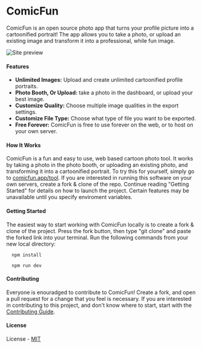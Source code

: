 # ComicFun

ComicFun is an open source photo app that turns your profile picture into a cartoonified portrait!  The app allows you to take a photo, or upload an existing image and transform it into a professional, while fun image.

<img src="https://i.ibb.co/TM9VL1f/Capture.png" alt="Site preview">

#### Features
-   **Unlimited Images:** Upload and create unlimited cartoonified profile portraits.
-   **Photo Booth, Or Upload:** take a photo in the dashboard, or upload your best image.
-   **Customize Quality:** Choose multiple image qualities in the export settings.
-   **Customize File Type:** Choose what type of file you want to be exported.
-   **Free Forever:** ComicFun is free to use forever on the web, or to host on your own server.

#### How It Works
ComicFun is a fun and easy to use, web based cartoon photo tool.  It works by taking a photo in the photo booth, or uploading an existing photo, and transforming it into a cartoonified portrait.  To try this for yourself, simply go to [comicfun.app/tool](https://www.comicfun.app/tool).  If you are interested in running this software on your own servers, create a fork & clone of the repo.  Continue reading "Getting Started" for details on how to launch the project.  Certain features may be unavailable until you specify enviroment variables.

#### Getting Started
The easiest way to start working with ComicFun locally is to create a fork & clone of the project.  Press the fork button, then type "git clone" and paste the forked link into your terminal.  Run the following commands from your new local directory:
```
  npm install
```
```
  npm run dev
```

#### Contributing
Everyone is enouradged to contribute to ComicFun!  Create a fork, and open a pull request for a change that you feel is necessary. If you are interested in contributing to this project, and don't know where to start, start with the [Contributing Guide](https://github.com/brandonbyr4/comicfun/blob/main/CONTRIBUTING.md).

#### License
License - [MIT](https://github.com/brandonbyr4/comicfun/blob/main/LICENSE.txt)
